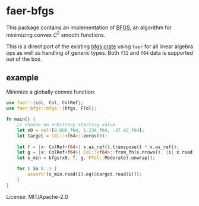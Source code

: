 # faer-bfgs

This package contains an implementation of [BFGS][wikipedia], an algorithm for
minimizing convex $C^2$ smooth functions.

This is a direct port of the existing [bfgs crate][src] using `faer` for all
linear algebra ops as well as handling of generic types. Both `f32` and `f64`
data is supported out of the box.

## example
Minimize a globally convex function:

```rust
use faer::{col, Col, ColRef};
use faer_bfgs::bfgs::{bfgs, FTol};

fn main() {
    // choose an arbitrary starting value
    let x0 = col![8.888_f64, 1.234_f64, -37.42_f64];
    let target = Col::<f64>::zeros(3); 
    
    let f = |x: ColRef<f64>| x.as_ref().transpose() * x.as_ref();
    let g = |x: ColRef<f64>| Col::<f64>::from_fn(x.nrows(), |i| x.read(i) * 2_f64);
    let x_min = bfgs(x0, f, g, FTol::Moderate).unwrap();

    for i in 0..3 {
        assert!(x_min.read(i).eq(&target.read(i)));
    }
}
```

License: MIT/Apache-2.0

[wikipedia]: <https://en.wikipedia.org/w/index.php?title=BFGS_method>
[src]: <https://github.com/paulkernfeld/bfgs>
